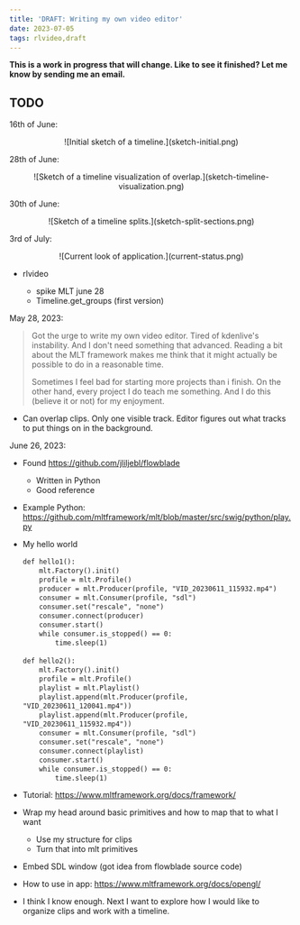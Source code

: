 ```yaml
---
title: 'DRAFT: Writing my own video editor'
date: 2023-07-05
tags: rlvideo,draft
---
```


**This is a work in progress that will change. Like to see it finished? Let me know by sending me an email.**

## TODO

16th of June:

<p>
<center>
![Initial sketch of a timeline.](sketch-initial.png)
</center>
</p>

28th of June:

<p>
<center>
![Sketch of a timeline visualization of overlap.](sketch-timeline-visualization.png)
</center>
</p>

30th of June:

<p>
<center>
![Sketch of a timeline splits.](sketch-split-sections.png)
</center>
</p>

3rd of July:

<p>
<center>
![Current look of application.](current-status.png)
</center>
</p>

* rlvideo

    * spike MLT june 28
    * Timeline.get_groups (first version)

May 28, 2023:

> Got the urge to write my own video editor. Tired of kdenlive's instability.
> And I don't need something that advanced. Reading a bit about the MLT
> framework makes me think that it might actually be possible to do in a
> reasonable time.
>
> Sometimes I feel bad for starting more projects than i finish. On the other
> hand, every project I do teach me something. And I do this (believe it or
> not) for my enjoyment.

* Can overlap clips. Only one visible track. Editor figures out what tracks to
  put things on in the background.

June 26, 2023:

* Found https://github.com/jliljebl/flowblade
    * Written in Python
    * Good reference

* Example Python:
  https://github.com/mltframework/mlt/blob/master/src/swig/python/play.py

* My hello world

    ```
    def hello1():
        mlt.Factory().init()
        profile = mlt.Profile()
        producer = mlt.Producer(profile, "VID_20230611_115932.mp4")
        consumer = mlt.Consumer(profile, "sdl")
        consumer.set("rescale", "none")
        consumer.connect(producer)
        consumer.start()
        while consumer.is_stopped() == 0:
            time.sleep(1)

    def hello2():
        mlt.Factory().init()
        profile = mlt.Profile()
        playlist = mlt.Playlist()
        playlist.append(mlt.Producer(profile, "VID_20230611_120041.mp4"))
        playlist.append(mlt.Producer(profile, "VID_20230611_115932.mp4"))
        consumer = mlt.Consumer(profile, "sdl")
        consumer.set("rescale", "none")
        consumer.connect(playlist)
        consumer.start()
        while consumer.is_stopped() == 0:
            time.sleep(1)
    ```

* Tutorial: https://www.mltframework.org/docs/framework/

* Wrap my head around basic primitives and how to map that to what I want
    * Use my structure for clips
    * Turn that into mlt primitives

* Embed SDL window (got idea from flowblade source code)

* How to use in app: https://www.mltframework.org/docs/opengl/

* I think I know enough. Next I want to explore how I would like to organize
  clips and work with a timeline.
